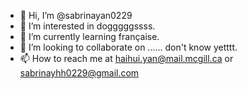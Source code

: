- 👋 Hi, I’m @sabrinayan0229
- 👀 I’m interested in dogggggssss. 
- 🌱 I’m currently learning française. 
- 💞️ I’m looking to collaborate on ...... don't know yetttt.
- 📫 How to reach me at haihui.yan@mail.mcgill.ca or sabrinayhh0229@gmail.com

<!---
sabrinayan0229/sabrinayan0229 is a ✨ special ✨ repository because its `README.md` (this file) appears on your GitHub profile.
You can click the Preview link to take a look at your changes.
--->
